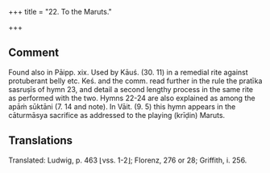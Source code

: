 +++
title = "22. To the Maruts."

+++
## Comment
Found also in Pāipp. xix. Used by Kāuś. (30. 11) in a remedial rite against protuberant belly etc. Keś. and the comm. read further in the rule the pratīka sasruṣīs of hymn 23, and detail a second lengthy process in the same rite as performed with the two. Hymns 22-24 are also explained as among the apāṁ sūktāni (7. 14 and note). In Vāit. (9. 5) this hymn appears in the cāturmāsya sacrifice as addressed to the playing (krīḍin) Maruts.


## Translations
Translated: Ludwig, p. 463 ⌊vss. 1-2⌋; Florenz, 276 or 28; Griffith, i. 256.
